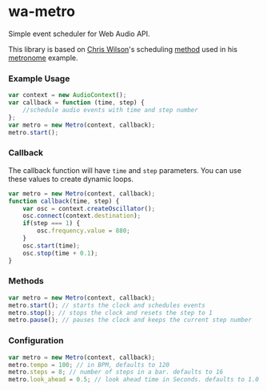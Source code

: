 # wa-metro
Simple event scheduler for Web Audio API.

This library is based on [Chris Wilson](https://twitter.com/cwilso)'s scheduling [method](http://www.html5rocks.com/en/tutorials/audio/scheduling/) used in his [metronome](https://github.com/cwilso/metronome) example. 

### Example Usage
````js
var context = new AudioContext();
var callback = function (time, step) {
	//schedule audio events with time and step number
};
var metro = new Metro(context, callback);
metro.start();
````
### Callback
The callback function will have `time` and `step` parameters. You can use these values to create dynamic loops.

````js
var metro = new Metro(context, callback);
function callback(time, step) {
	var osc = context.createOscillator();
	osc.connect(context.destination);
	if(step === 1) {
		osc.frequency.value = 880;
	}
	osc.start(time);
	osc.stop(time + 0.1);
}
````
### Methods
````js
var metro = new Metro(context, callback);
metro.start(); // starts the clock and schedules events
metro.stop(); // stops the clock and resets the step to 1
metro.pause(); // pauses the clock and keeps the current step number
````
### Configuration
````js
var metro = new Metro(context, callback);
metro.tempo = 100; // in BPM, defaults to 120
metro.steps = 8; // number of steps in a bar. defaults to 16
metro.look_ahead = 0.5; // look ahead time in Seconds. defaults to 1.0
````

